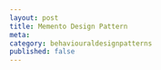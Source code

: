 ```yaml
---
layout: post
title: Memento Design Pattern
meta: 
category: behaviouraldesignpatterns
published: false
---
```

